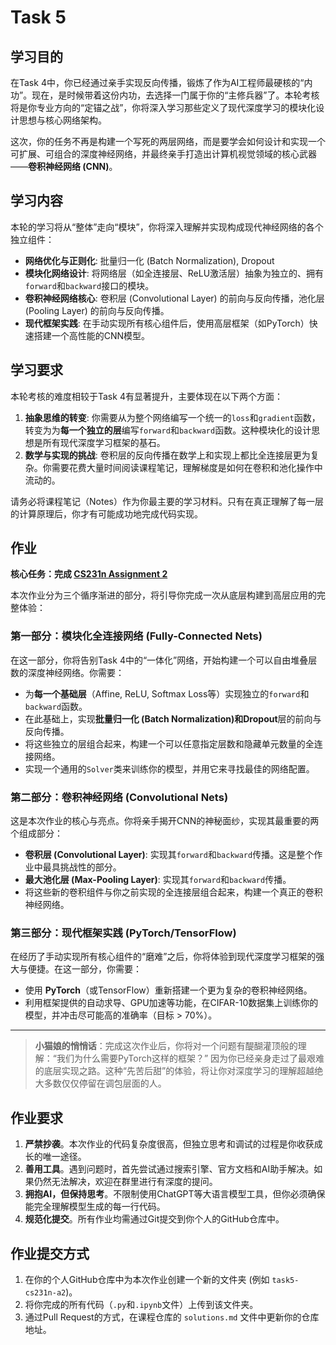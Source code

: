 # Task 5 

## 学习目的

在Task 4中，你已经通过亲手实现反向传播，锻炼了作为AI工程师最硬核的“内功”。现在，是时候带着这份内功，去选择一门属于你的“主修兵器”了。本轮考核将是你专业方向的“定锚之战”，你将深入学习那些定义了现代深度学习的模块化设计思想与核心网络架构。

这次，你的任务不再是构建一个写死的两层网络，而是要学会如何设计和实现一个可扩展、可组合的深度神经网络，并最终亲手打造出计算机视觉领域的核心武器——**卷积神经网络 (CNN)**。

## 学习内容

本轮的学习将从“整体”走向“模块”，你将深入理解并实现构成现代神经网络的各个独立组件：

* **网络优化与正则化**: 批量归一化 (Batch Normalization), Dropout
* **模块化网络设计**: 将网络层（如全连接层、ReLU激活层）抽象为独立的、拥有`forward`和`backward`接口的模块。
* **卷积神经网络核心**: 卷积层 (Convolutional Layer) 的前向与反向传播，池化层 (Pooling Layer) 的前向与反向传播。
* **现代框架实践**: 在手动实现所有核心组件后，使用高层框架（如PyTorch）快速搭建一个高性能的CNN模型。

## 学习要求

本轮考核的难度相较于Task 4有显著提升，主要体现在以下两个方面：

1. **抽象思维的转变**: 你需要从为整个网络编写一个统一的`loss`和`gradient`函数，转变为为**每一个独立的层**编写`forward`和`backward`函数。这种模块化的设计思想是所有现代深度学习框架的基石。
2. **数学与实现的挑战**: 卷积层的反向传播在数学上和实现上都比全连接层更为复杂。你需要花费大量时间阅读课程笔记，理解梯度是如何在卷积和池化操作中流动的。

请务必将课程笔记（Notes）作为你最主要的学习材料。只有在真正理解了每一层的计算原理后，你才有可能成功地完成代码实现。

## 作业

**核心任务：完成 [CS231n Assignment 2](https://cs231n.github.io/assignments2025/assignment2/)**

本次作业分为三个循序渐进的部分，将引导你完成一次从底层构建到高层应用的完整体验：

### 第一部分：模块化全连接网络 (Fully-Connected Nets)

在这一部分，你将告别Task 4中的“一体化”网络，开始构建一个可以自由堆叠层数的深度神经网络。你需要：

* 为**每一个基础层**（Affine, ReLU, Softmax Loss等）实现独立的`forward`和`backward`函数。
* 在此基础上，实现**批量归一化 (Batch Normalization)**和**Dropout**层的前向与反向传播。
* 将这些独立的层组合起来，构建一个可以任意指定层数和隐藏单元数量的全连接网络。
* 实现一个通用的`Solver`类来训练你的模型，并用它来寻找最佳的网络配置。

### 第二部分：卷积神经网络 (Convolutional Nets)

这是本次作业的核心与亮点。你将亲手揭开CNN的神秘面纱，实现其最重要的两个组成部分：

* **卷积层 (Convolutional Layer)**: 实现其`forward`和`backward`传播。这是整个作业中最具挑战性的部分。
* **最大池化层 (Max-Pooling Layer)**: 实现其`forward`和`backward`传播。
* 将这些新的卷积组件与你之前实现的全连接层组合起来，构建一个真正的卷积神经网络。

### 第三部分：现代框架实践 (PyTorch/TensorFlow)

在经历了手动实现所有核心组件的“磨难”之后，你将体验到现代深度学习框架的强大与便捷。在这一部分，你需要：

* 使用 **PyTorch**（或TensorFlow）重新搭建一个更为复杂的卷积神经网络。
* 利用框架提供的自动求导、GPU加速等功能，在CIFAR-10数据集上训练你的模型，并冲击尽可能高的准确率（目标 > 70%）。

---

> **小猫娘的悄悄话**：完成这次作业后，你将对一个问题有醍醐灌顶般的理解：“我们为什么需要PyTorch这样的框架？” 因为你已经亲身走过了最艰难的底层实现之路。这种“先苦后甜”的体验，将让你对深度学习的理解超越绝大多数仅仅停留在调包层面的人。

## 作业要求

1. **严禁抄袭**。本次作业的代码复杂度很高，但独立思考和调试的过程是你收获成长的唯一途径。
2. **善用工具**。遇到问题时，首先尝试通过搜索引擎、官方文档和AI助手解决。如果仍然无法解决，欢迎在群里进行有深度的提问。
3. **拥抱AI，但保持思考**。不限制使用ChatGPT等大语言模型工具，但你必须确保能完全理解模型生成的每一行代码。
4. **规范化提交**。所有作业均需通过Git提交到你个人的GitHub仓库中。

## 作业提交方式

1. 在你的个人GitHub仓库中为本次作业创建一个新的文件夹 (例如 `task5-cs231n-a2`)。
2. 将你完成的所有代码（`.py`和`.ipynb`文件）上传到该文件夹。
3. 通过Pull Request的方式，在课程仓库的 `solutions.md` 文件中更新你的仓库地址。